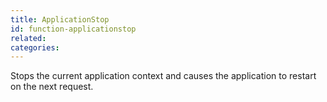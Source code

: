 ```yaml
---
title: ApplicationStop
id: function-applicationstop
related:
categories:
---
```


Stops the current application context and causes the application to restart on the next request.
